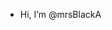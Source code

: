 - Hi, I’m @mrsBlackA

<!---
mrsBlackA/mrsBlackA is a ✨ special ✨ repository because its `README.md` (this file) appears on your GitHub profile.
You can click the Preview link to take a look at your changes.
--->
